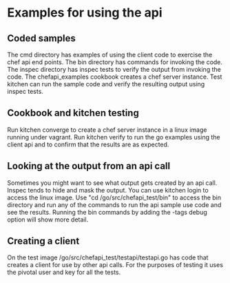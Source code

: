 # Examples for using the api

## Coded samples
The cmd directory has examples of using the client code to exercise the chef api end points.
The bin directory has commands for invoking the code.
The inspec directory has inspec tests to verify the output from invoking the code.
The chefapi_examples cookbook creates a chef server instance. Test kitchen can run the sample code and verify
the resulting output using inspec tests.

## Cookbook and kitchen testing
Run kitchen converge to create a chef server instance in a linux image running under vagrant.
Run kitchen verify to run the go examples using the client api and to confirm
that the results are as expected.

## Looking at the output from an api call
Sometimes you might want to see what output gets created by an api call.  Inspec tends to hide
and mask the output. You can use kitchen login to access the linux image. Use "cd /go/src/chefapi_test/bin"
to access the bin directory and run any of the commands to run the api sample use code and see
the results. Running the bin commands by adding the -tags debug option will show more detail.

## Creating a client
On the test image /go/src/chefapi_test/testapi/testapi.go has code that creates a client
for use by other api calls. For the purposes of testing it uses the pivotal user and key
for all the tests.

